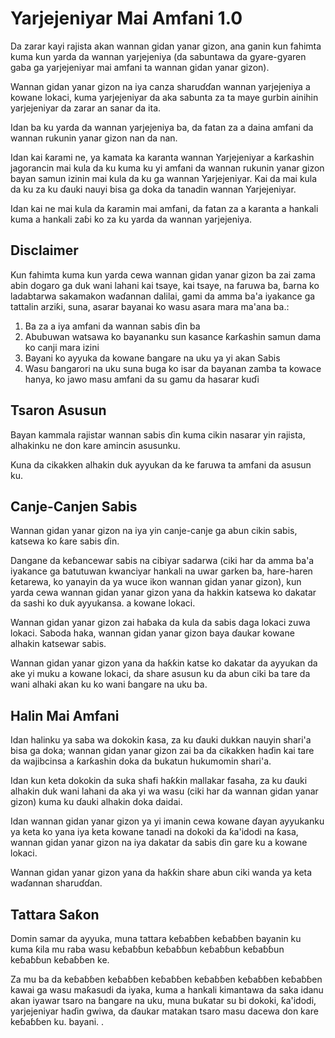 # Yarjejeniyar Mai Amfani 1.0

Da zarar kayi rajista akan wannan gidan yanar gizon, ana ganin kun fahimta kuma kun yarda da wannan yarjejeniya (da sabuntawa da gyare-gyaren gaba ga yarjejeniyar mai amfani ta wannan gidan yanar gizon).

Wannan gidan yanar gizon na iya canza sharuɗɗan wannan yarjejeniya a kowane lokaci, kuma yarjejeniyar da aka sabunta za ta maye gurbin ainihin yarjejeniyar da zarar an sanar da ita.

Idan ba ku yarda da wannan yarjejeniya ba, da fatan za a daina amfani da wannan rukunin yanar gizon nan da nan.

Idan kai ƙarami ne, ya kamata ka karanta wannan Yarjejeniyar a ƙarƙashin jagorancin mai kula da ku kuma ku yi amfani da wannan rukunin yanar gizon bayan samun izinin mai kula da ku ga wannan Yarjejeniyar. Kai da mai kula da ku za ku ɗauki nauyi bisa ga doka da tanadin wannan Yarjejeniyar.

Idan kai ne mai kula da ƙaramin mai amfani, da fatan za a karanta a hankali kuma a hankali zaɓi ko za ku yarda da wannan yarjejeniya.

## Disclaimer

Kun fahimta kuma kun yarda cewa wannan gidan yanar gizon ba zai zama abin dogaro ga duk wani lahani kai tsaye, kai tsaye, na faruwa ba, ɓarna ko ladabtarwa sakamakon waɗannan dalilai, gami da amma ba'a iyakance ga tattalin arziƙi, suna, asarar bayanai ko wasu asara mara ma'ana ba.:

1. Ba za a iya amfani da wannan sabis ɗin ba
1. Abubuwan watsawa ko bayananku sun kasance ƙarƙashin samun dama ko canji mara izini
1. Bayani ko ayyuka da kowane ɓangare na uku ya yi akan Sabis
1. Wasu ɓangarori na uku suna buga ko isar da bayanan zamba ta kowace hanya, ko jawo masu amfani da su gamu da hasarar kuɗi

## Tsaron Asusun

Bayan kammala rajistar wannan sabis ɗin kuma cikin nasarar yin rajista, alhakinku ne don kare amincin asusunku.

Kuna da cikakken alhakin duk ayyukan da ke faruwa ta amfani da asusun ku.

## Canje-Canjen Sabis

Wannan gidan yanar gizon na iya yin canje-canje ga abun cikin sabis, katsewa ko ƙare sabis ɗin.

Dangane da keɓancewar sabis na cibiyar sadarwa (ciki har da amma ba'a iyakance ga batutuwan kwanciyar hankali na uwar garken ba, hare-haren ƙetarewa, ko yanayin da ya wuce ikon wannan gidan yanar gizon), kun yarda cewa wannan gidan yanar gizon yana da hakkin katsewa ko dakatar da sashi ko duk ayyukansa. a kowane lokaci.

Wannan gidan yanar gizon zai haɓaka da kula da sabis daga lokaci zuwa lokaci. Saboda haka, wannan gidan yanar gizon baya ɗaukar kowane alhakin katsewar sabis.

Wannan gidan yanar gizon yana da haƙƙin katse ko dakatar da ayyukan da ake yi muku a kowane lokaci, da share asusun ku da abun ciki ba tare da wani alhaki akan ku ko wani ɓangare na uku ba.

## Halin Mai Amfani

Idan halinku ya saba wa dokokin ƙasa, za ku ɗauki dukkan nauyin shari'a bisa ga doka; wannan gidan yanar gizon zai ba da cikakken haɗin kai tare da wajibcinsa a ƙarƙashin doka da bukatun hukumomin shari'a.

Idan kun keta dokokin da suka shafi haƙƙin mallakar fasaha, za ku ɗauki alhakin duk wani lahani da aka yi wa wasu (ciki har da wannan gidan yanar gizon) kuma ku ɗauki alhakin doka daidai.

Idan wannan gidan yanar gizon ya yi imanin cewa kowane ɗayan ayyukanku ya keta ko yana iya keta kowane tanadi na dokoki da ƙa'idodi na ƙasa, wannan gidan yanar gizon na iya dakatar da sabis ɗin gare ku a kowane lokaci.

Wannan gidan yanar gizon yana da haƙƙin share abun ciki wanda ya keta waɗannan sharuɗɗan.

## Tattara Saƙon

Domin samar da ayyuka, muna tattara keɓaɓɓen keɓaɓɓen bayanin ku kuma ƙila mu raba wasu keɓaɓɓun keɓaɓɓun keɓaɓɓun keɓaɓɓun keɓaɓɓun keɓaɓɓen ke.

Za mu ba da keɓaɓɓen keɓaɓɓen keɓaɓɓen keɓaɓɓen keɓaɓɓen keɓaɓɓen kawai ga wasu maƙasudi da iyaka, kuma a hankali kimantawa da saka idanu akan iyawar tsaro na ɓangare na uku, muna buƙatar su bi dokoki, ƙa'idodi, yarjejeniyar haɗin gwiwa, da ɗaukar matakan tsaro masu dacewa don kare keɓaɓɓen ku. bayani. .
